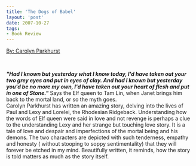 ```yaml
---
title: 'The Dogs of Babel'
layout: 'post'
date: 2007-10-27
tags: 
- Book Review
---
```

<a href="http://www.amazon.com/The-Dogs-Babel-A-Novel/dp/0316778508/ref=sr_1_1?ie=UTF8&qid=1378654674&sr=8-1&keywords=the+dogs+of+babel">By: Carolyn Parkhurst</a>
<!--more-->

<br>

<em><b>"Had I known but yesterday what I know today, I'd have taken out your two grey eyes and put in eyes of clay. And had I known but yesterday you'd be no more my own, I'd have taken out your heart of flesh and put in one of Stone."</b></em> Says the Elf queen to Tam Lin, when Janet brings him back to the mortal land, or so the myth goes. 
<br>
Carolyn Parkhurst has written an amazing story, delving into the lives of Paul and Lexy and Lorelei, the Rhodesian Ridgeback. Understanding how the words of Elf queen were said in love and not revenge is perhaps a clue to the understanding Lexy and her strange but touching love story. It is a tale of love and despair and imperfections of the mortal being and his demons. The two characters are depicted with such tenderness, empathy and honesty ( without stooping to soppy sentimentality) that they will forever be etched in my mind.
Beautifully written, it reminds, how the story is told matters as much as the story itself.
